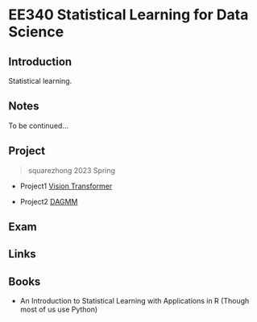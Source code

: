 # EE340 Statistical Learning for Data Science

## Introduction

Statistical learning. 

## Notes

To be continued...

## Project

> squarezhong 2023 Spring

- Project1 [Vision Transformer](https://github.com/squarezhong/EE340-Project1-Vision-Transformer)

- Project2 [DAGMM](https://github.com/squarezhong/EE340-Project2-DAGMM)

## Exam

## Links

## Books

- An Introduction to Statistical Learning with Applications in R (Though most of us use Python)